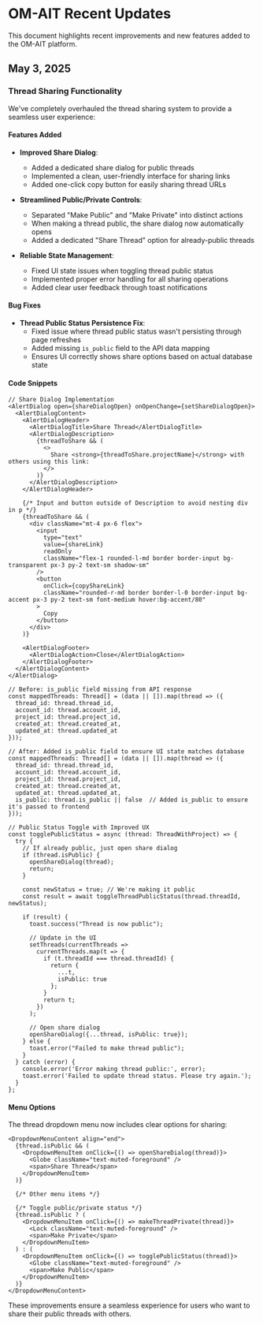 # OM-AIT Recent Updates

This document highlights recent improvements and new features added to the OM-AIT platform.

## May 3, 2025

### Thread Sharing Functionality

We've completely overhauled the thread sharing system to provide a seamless user experience:

#### Features Added

- **Improved Share Dialog**:
  - Added a dedicated share dialog for public threads
  - Implemented a clean, user-friendly interface for sharing links
  - Added one-click copy button for easily sharing thread URLs

- **Streamlined Public/Private Controls**:
  - Separated "Make Public" and "Make Private" into distinct actions
  - When making a thread public, the share dialog now automatically opens
  - Added a dedicated "Share Thread" option for already-public threads

- **Reliable State Management**:
  - Fixed UI state issues when toggling thread public status
  - Implemented proper error handling for all sharing operations
  - Added clear user feedback through toast notifications

#### Bug Fixes

- **Thread Public Status Persistence Fix**:
  - Fixed issue where thread public status wasn't persisting through page refreshes
  - Added missing `is_public` field to the API data mapping
  - Ensures UI correctly shows share options based on actual database state

#### Code Snippets

```tsx
// Share Dialog Implementation
<AlertDialog open={shareDialogOpen} onOpenChange={setShareDialogOpen}>
  <AlertDialogContent>
    <AlertDialogHeader>
      <AlertDialogTitle>Share Thread</AlertDialogTitle>
      <AlertDialogDescription>
        {threadToShare && (
          <>
            Share <strong>{threadToShare.projectName}</strong> with others using this link:
          </>
        )}
      </AlertDialogDescription>
    </AlertDialogHeader>
    
    {/* Input and button outside of Description to avoid nesting div in p */}
    {threadToShare && (
      <div className="mt-4 px-6 flex">
        <input
          type="text"
          value={shareLink}
          readOnly
          className="flex-1 rounded-l-md border border-input bg-transparent px-3 py-2 text-sm shadow-sm"
        />
        <button
          onClick={copyShareLink}
          className="rounded-r-md border border-l-0 border-input bg-accent px-3 py-2 text-sm font-medium hover:bg-accent/80"
        >
          Copy
        </button>
      </div>
    )}
    
    <AlertDialogFooter>
      <AlertDialogAction>Close</AlertDialogAction>
    </AlertDialogFooter>
  </AlertDialogContent>
</AlertDialog>
```

```tsx
// Before: is_public field missing from API response
const mappedThreads: Thread[] = (data || []).map(thread => ({
  thread_id: thread.thread_id,
  account_id: thread.account_id,
  project_id: thread.project_id,
  created_at: thread.created_at,
  updated_at: thread.updated_at
}));

// After: Added is_public field to ensure UI state matches database
const mappedThreads: Thread[] = (data || []).map(thread => ({
  thread_id: thread.thread_id,
  account_id: thread.account_id,
  project_id: thread.project_id,
  created_at: thread.created_at,
  updated_at: thread.updated_at,
  is_public: thread.is_public || false  // Added is_public to ensure it's passed to frontend
}));
```

```tsx
// Public Status Toggle with Improved UX
const togglePublicStatus = async (thread: ThreadWithProject) => {
  try {
    // If already public, just open share dialog
    if (thread.isPublic) {
      openShareDialog(thread);
      return;
    }
    
    const newStatus = true; // We're making it public
    const result = await toggleThreadPublicStatus(thread.threadId, newStatus);
    
    if (result) {
      toast.success("Thread is now public");
      
      // Update in the UI
      setThreads(currentThreads => 
        currentThreads.map(t => {
          if (t.threadId === thread.threadId) {
            return {
              ...t,
              isPublic: true
            };
          }
          return t;
        })
      );
      
      // Open share dialog
      openShareDialog({...thread, isPublic: true});
    } else {
      toast.error("Failed to make thread public");
    }
  } catch (error) {
    console.error('Error making thread public:', error);
    toast.error('Failed to update thread status. Please try again.');
  }
};
```

#### Menu Options

The thread dropdown menu now includes clear options for sharing:

```tsx
<DropdownMenuContent align="end">
  {thread.isPublic && (
    <DropdownMenuItem onClick={() => openShareDialog(thread)}>
      <Globe className="text-muted-foreground" />
      <span>Share Thread</span>
    </DropdownMenuItem>
  )}
  
  {/* Other menu items */}
  
  {/* Toggle public/private status */}
  {thread.isPublic ? (
    <DropdownMenuItem onClick={() => makeThreadPrivate(thread)}>
      <Lock className="text-muted-foreground" />
      <span>Make Private</span>
    </DropdownMenuItem>
  ) : (
    <DropdownMenuItem onClick={() => togglePublicStatus(thread)}>
      <Globe className="text-muted-foreground" />
      <span>Make Public</span>
    </DropdownMenuItem>
  )}
</DropdownMenuContent>
```

These improvements ensure a seamless experience for users who want to share their public threads with others.
